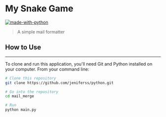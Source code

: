 # My Snake Game
[![made-with-python](https://img.shields.io/badge/Made%20with-Python-1f425f.svg)](https://www.python.org/)
> A simple mail formatter

## How to Use

---
To clone and run this application, you'll need Git and Python installed on your computer. From your command line:

```sh
# Clone this repository
git clone https://github.com/jeniferss/python.git

# Go into the repository
cd mail_merge

# Run
python main.py
```




